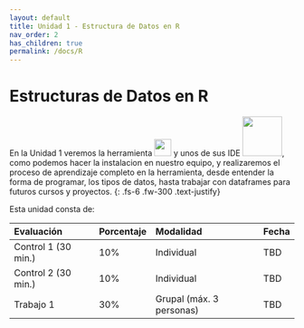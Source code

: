 ```yaml
---
layout: default
title: Unidad 1 - Estructura de Datos en R
nav_order: 2
has_children: true
permalink: /docs/R
---
```


# Estructuras de Datos en R

En la Unidad 1 veremos la herramienta <img src="/uss-softwaredatascience/assets/images/r.svg" width="30"> y unos de sus IDE <img src="/uss-softwaredatascience/assets/images/rstudio.svg" width="70">, como podemos hacer la instalacion en nuestro equipo, y realizaremos el proceso de aprendizaje completo en la herramienta, desde entender la forma de programar, los tipos de datos, hasta trabajar con dataframes para futuros cursos y proyectos.
{: .fs-6 .fw-300 .text-justify}

Esta unidad consta de:

| Evaluación          | Porcentaje | Modalidad   | Fecha
|:--------------------|:-----------|:------------|:--------|
| Control 1 (30 min.) | 10%        | Individual  | TBD |
| Control 2 (30 min.) | 10%        | Individual  | TBD |
| Trabajo 1           | 30%        | Grupal (máx. 3 personas)   | TBD |